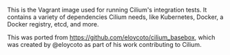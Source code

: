 This is the Vagrant image used for running Cilium's integration tests.
It contains a variety of dependencies Cilium needs, like Kubernetes, Docker,
a Docker registry, etcd, and more.

This was ported from https://github.com/eloycoto/cilium_basebox, which was
created by @eloycoto as part of his work contributing to Cilium.
